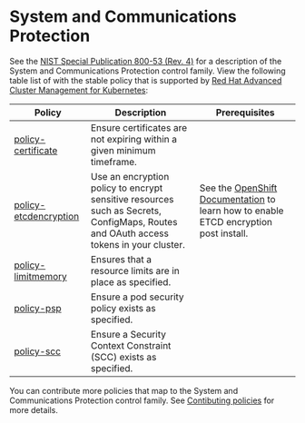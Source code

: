 # System and Communications Protection

See the [NIST Special Publication 800-53 (Rev. 4)](https://nvd.nist.gov/800-53/Rev4/control/SC-1) for a description of the System and Communications Protection control family. View the following table list of with the stable policy that is supported by [Red Hat Advanced Cluster Management for Kubernetes](https://access.redhat.com/documentation/en-us/red_hat_advanced_cluster_management_for_kubernetes/2.1/html/security/security#managing-certificate-policies):

Policy  | Description | Prerequisites
------- | ----------- | -------------
[policy-certificate](../SC-System-and-Communications-Protection/policy-certificate.yaml) | Ensure certificates are not expiring within a given minimum timeframe. |
[policy-etcdencryption](../SC-System-and-Communications-Protection/policy-etcdencryption.yaml) | Use an encryption policy to encrypt sensitive resources such as Secrets, ConfigMaps, Routes and OAuth access tokens in your cluster.  | See the [OpenShift Documentation](https://access.redhat.com/documentation/en-us/openshift_container_platform/4.5/html/security/encrypting-etcd#enabling-etcd-encryption_encrypting-etcd) to learn how to enable ETCD encryption post install.
[policy-limitmemory](../SC-System-and-Communications-Protection/policy-limitmemory.yaml) | Ensures that a resource limits are in place as specified. |
[policy-psp](../SC-System-and-Communications-Protection/policy-psp.yaml) | Ensure a pod security policy exists as specified. |
[policy-scc](../SC-System-and-Communications-Protection/policy-scc.yaml) | Ensure a Security Context Constraint (SCC) exists as specified. |

You can contribute more policies that map to the System and Communications Protection control family. See [Contibuting policies](https://github.com/open-cluster-management/policy-collection/blob/main/docs/CONTRIBUTING.md) for more details.
